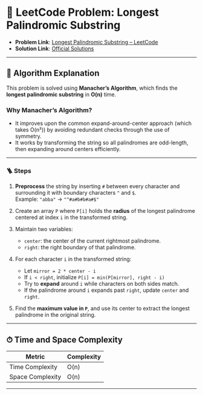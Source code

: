 # 🧩 LeetCode Problem: Longest Palindromic Substring

- **Problem Link**: [Longest Palindromic Substring – LeetCode](https://leetcode.com/problems/longest-palindromic-substring/)
- **Solution Link**: [Official Solutions](https://leetcode.com/problems/longest-palindromic-substring/solutions/)

---

## 🧠 Algorithm Explanation

This problem is solved using **Manacher’s Algorithm**, which finds the **longest palindromic substring** in **O(n)** time.

### Why Manacher’s Algorithm?

- It improves upon the common expand-around-center approach (which takes O(n²)) by avoiding redundant checks through the use of symmetry.
- It works by transforming the string so all palindromes are odd-length, then expanding around centers efficiently.

---

### 🪜 Steps

1. **Preprocess** the string by inserting `#` between every character and surrounding it with boundary characters `^` and `$`.  
   Example: `"abba"` → `"^#a#b#b#a#$"`

2. Create an array `P` where `P[i]` holds the **radius** of the longest palindrome centered at index `i` in the transformed string.

3. Maintain two variables:
   - `center`: the center of the current rightmost palindrome.
   - `right`: the right boundary of that palindrome.

4. For each character `i` in the transformed string:
   - Let `mirror = 2 * center - i`
   - If `i < right`, initialize `P[i] = min(P[mirror], right - i)`
   - Try to **expand** around `i` while characters on both sides match.
   - If the palindrome around `i` expands past `right`, update `center` and `right`.

5. Find the **maximum value in `P`**, and use its center to extract the longest palindrome in the original string.

---

## ⏱ Time and Space Complexity

| Metric            | Complexity |
|-------------------|------------|
| Time Complexity   | O(n)       |
| Space Complexity  | O(n)       |

---
